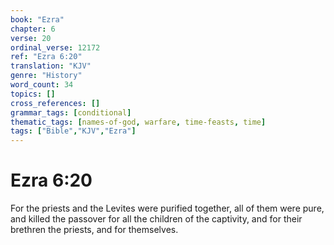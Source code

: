 ```yaml
---
book: "Ezra"
chapter: 6
verse: 20
ordinal_verse: 12172
ref: "Ezra 6:20"
translation: "KJV"
genre: "History"
word_count: 34
topics: []
cross_references: []
grammar_tags: [conditional]
thematic_tags: [names-of-god, warfare, time-feasts, time]
tags: ["Bible","KJV","Ezra"]
---
```


# Ezra 6:20

For the priests and the Levites were purified together, all of them were pure, and killed the passover for all the children of the captivity, and for their brethren the priests, and for themselves.
